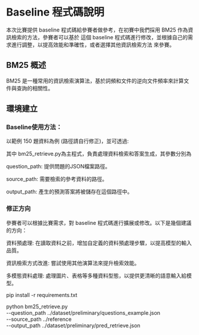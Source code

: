 # Baseline 程式碼說明
本次比賽提供 baseline 程式碼給參賽者做參考，在初賽中我們採⽤ BM25 作為資訊檢索的⽅法，參賽者可以基於
這個 baseline 程式碼進⾏修改，並根據⾃⼰的需求進⾏調整，以提⾼效能和準確性，或者選擇其他資訊檢索⽅法
來參賽。
## BM25 概述
BM25 是⼀種常⽤的資訊檢索演算法，基於詞頻和⽂件的逆向⽂件頻率來計算⽂件與查詢的相關性。

## 環境建立
### Baseline使⽤⽅法：

以範例 150 題資料為例 (路徑請⾃⾏修正)，並可透過:

其中 bm25_retrieve.py為主程式，負責處理資料檢索和答案⽣成，其參數分別為

question_path: 提供問題的JSON檔案路徑。

source_path: 需要檢索的參考資料的路徑。

output_path: 產⽣的預測答案將被儲存在這個路徑中。

### 修正⽅向

參賽者可以根據比賽需求，對 baseline 程式碼進⾏擴展或修改。以下是幾個建議的⽅向：

資料預處理: 在讀取資料之前，增加⾃定義的資料預處理步驟，以提⾼模型的輸入品質。

資訊檢索⽅式改進: 嘗試使⽤其他演算法來提升檢索效能。

多模態資料處理: 處理圖片、表格等多種資料型態，以提供更清晰的語意輸入給模型。

pip install -r requirements.txt

python bm25_retrieve.py \
--question_path ../dataset/preliminary/questions_example.json \
--source_path ../reference \
--output_path ../dataset/preliminary/pred_retrieve.json

